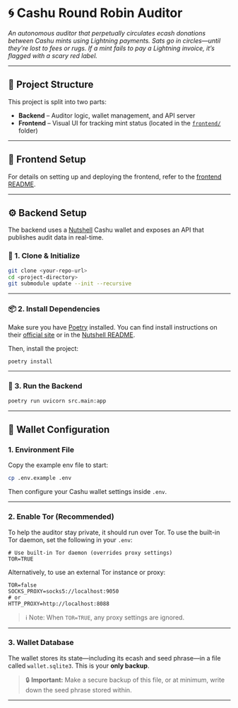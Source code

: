 # 🌀 Cashu Round Robin Auditor

_An autonomous auditor that perpetually circulates ecash donations between Cashu mints using Lightning payments. Sats go in circles—until they’re lost to fees or rugs. If a mint fails to pay a Lightning invoice, it’s flagged with a scary red label._



---

## 🧩 Project Structure

This project is split into two parts:

- **Backend** – Auditor logic, wallet management, and API server
- **Frontend** – Visual UI for tracking mint status (located in the [`frontend/`](frontend) folder)

---

## 🎨 Frontend Setup

For details on setting up and deploying the frontend, refer to the [frontend README](frontend/README.md).

---

## ⚙️ Backend Setup

The backend uses a [Nutshell](https://github.com/cashubtc/nutshell) Cashu wallet and exposes an API that publishes audit data in real-time.

### 🔧 1. Clone & Initialize

```bash
git clone <your-repo-url>
cd <project-directory>
git submodule update --init --recursive
```

---

### 📦 2. Install Dependencies

Make sure you have [Poetry](https://python-poetry.org/) installed. You can find install instructions on their [official site](https://python-poetry.org/docs/#installation) or in the [Nutshell README](https://github.com/cashubtc/nutshell).

Then, install the project:

```bash
poetry install
```

---

### 🚀 3. Run the Backend

```bash
poetry run uvicorn src.main:app
```

---

## 🔐 Wallet Configuration

### 1. Environment File

Copy the example env file to start:

```bash
cp .env.example .env
```

Then configure your Cashu wallet settings inside `.env`.

---

### 2. Enable Tor (Recommended)

To help the auditor stay private, it should run over Tor. To use the built-in Tor daemon, set the following in your `.env`:

```
# Use built-in Tor daemon (overrides proxy settings)
TOR=TRUE
```

Alternatively, to use an external Tor instance or proxy:

```
TOR=false
SOCKS_PROXY=socks5://localhost:9050
# or
HTTP_PROXY=http://localhost:8088
```

> ℹ️ Note: When `TOR=TRUE`, any proxy settings are ignored.

---

### 3. Wallet Database

The wallet stores its state—including its ecash and seed phrase—in a file called `wallet.sqlite3`. This is your **only backup**.

> 🔒 **Important:** Make a secure backup of this file, or at minimum, write down the seed phrase stored within.

---

